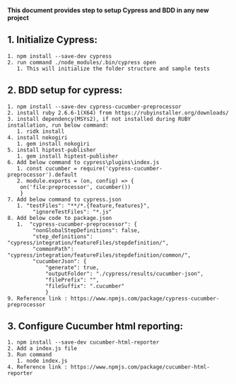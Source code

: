 **This document provides step to setup Cypress and BDD in any new project**

## 1. Initialize Cypress:
    1. npm install --save-dev cypress
    2. run command ./node_modules/.bin/cypress open
       1. This will initialize the folder structure and sample tests

## 2. BDD setup for cypress:
    1. npm install --save-dev cypress-cucumber-preprocessor 
    2. install ruby 2.6.6-1(X64) from https://rubyinstaller.org/downloads/
    3. install dependency(MSYs2), if not installed during RUBY installation, run below command:
       1. ridk install
    4. install nokogiri
       1. gem install nokogiri
    5. install hiptest-publisher
       1. gem install hiptest-publisher
    6. Add below command to cypress\plugins\index.js
       1. const cucumber = require('cypress-cucumber-preprocessor').default
       2. module.exports = (on, config) => {
        on('file:preprocessor', cucumber())
        }
    7. Add below command to cypress.json
       1. "testFiles": "**/*.{feature,features}",
            "ignoreTestFiles": "*.js"
    8. Add below code to package.json
       1.  "cypress-cucumber-preprocessor": {
            "nonGlobalStepDefinitions": false,
            "step_definitions": "cypress/integration/featureFiles/stepdefinition/",
            "commonPath": "cypress/integration/featureFiles/stepdefinition/common/",
            "cucumberJson": {
                "generate": true,
                "outputFolder": "./cypress/results/cucumber-json",
                "filePrefix": "",
                "fileSuffix": ".cucumber"
                }
    9. Reference link : https://www.npmjs.com/package/cypress-cucumber-preprocessor

## 3. Configure Cucumber html reporting:
    1. npm install --save-dev cucumber-html-reporter
    2. Add a index.js file
    3. Run command 
       1. node index.js
    4. Reference link : https://www.npmjs.com/package/cucumber-html-reporter